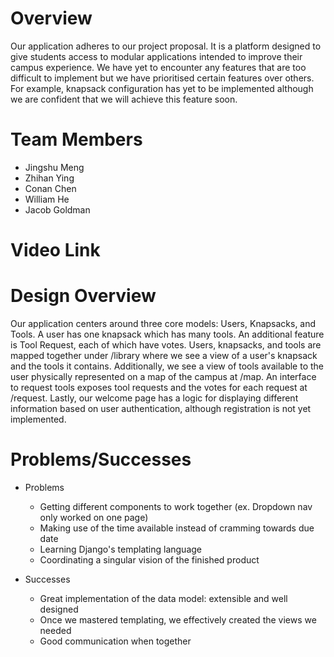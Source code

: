 # Overview
Our application adheres to our project proposal. It is a platform designed to
give students access to modular applications intended to improve their campus
experience. We have yet to encounter any features that are too difficult to
implement but we have prioritised certain features over others. For example,
knapsack configuration has yet to be implemented although we are confident that
we will achieve this feature soon. 

# Team Members

* Jingshu Meng
* Zhihan Ying
* Conan Chen
* William He
* Jacob Goldman

# Video Link

# Design Overview
Our application centers around three core models: Users, Knapsacks, and Tools. A
user has one knapsack which has many tools. An additional feature is Tool
Request, each of which have votes. Users, knapsacks, and tools are mapped
together under /library where we see a view of a user's knapsack and the
tools it contains. Additionally, we see a view of tools available to the user
physically represented on a map of the campus at /map. An interface to request
tools exposes tool requests and the votes for each request at /request. Lastly,
our welcome page has a logic for displaying different information based on user
authentication, although registration is not yet implemented.

# Problems/Successes
- Problems 
  * Getting different components to work together (ex. Dropdown
  nav only worked on one page)
  * Making use of the time available instead of cramming towards due date
  * Learning Django's templating language
  * Coordinating a singular vision of the finished product

- Successes
  * Great implementation of the data model: extensible and well designed
  * Once we mastered templating, we effectively created the views we needed
  * Good communication when together

